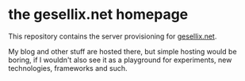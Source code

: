 # the gesellix.net homepage

This repository contains the server provisioning for [gesellix.net](http://gesellix.net/).

My blog and other stuff are hosted there, but simple hosting would be boring, if
I wouldn't also see it as a playground for experiments, new technologies, frameworks and such.
